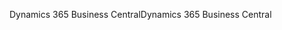 <span data-ttu-id="62e17-101">Dynamics 365 Business Central</span><span class="sxs-lookup"><span data-stu-id="62e17-101">Dynamics 365 Business Central</span></span>
